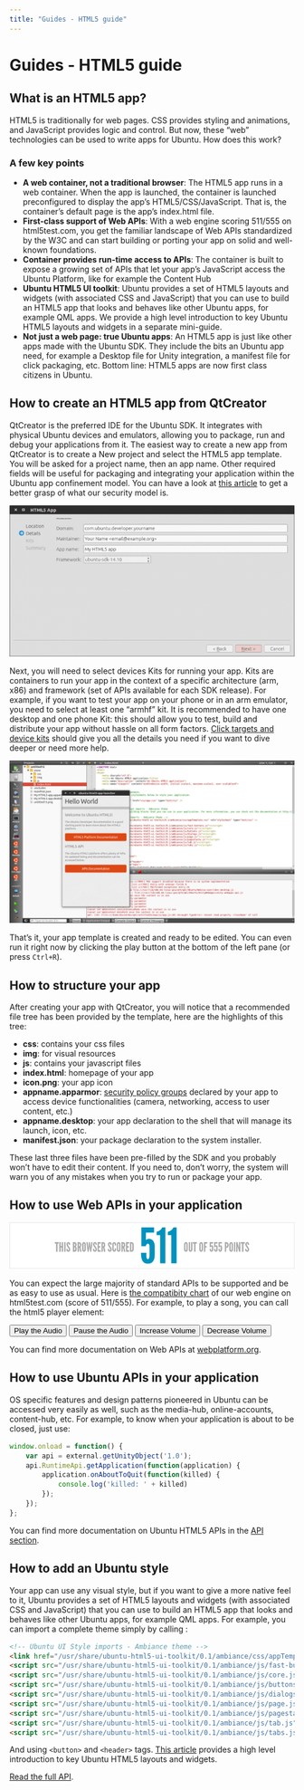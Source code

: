 ```yaml
---
title: "Guides - HTML5 guide"
---
```


# Guides - HTML5 guide

## What is an HTML5 app?

HTML5 is traditionally for web pages. CSS provides styling and animations, and
JavaScript provides logic and control. But now, these “web” technologies can
be used to write apps for Ubuntu. How does this work?

### A few key points

  * **A web container, not a traditional browser**: The HTML5 app runs in a web container. When the app is launched, the container is launched preconfigured to display the app’s HTML5/CSS/JavaScript. That is, the container’s default page is the app’s index.html file.
  * **First-class support of Web APIs**: With a web engine scoring 511/555 on html5test.com, you get the familiar landscape of Web APIs standardized by the W3C and can start building or porting your app on solid and well-known foundations.
  * **Container provides run-time access to APIs**: The container is built to expose a growing set of APIs that let your app’s JavaScript access the Ubuntu Platform, like for example the Content Hub
  * **Ubuntu HTML5 UI toolkit**: Ubuntu provides a set of HTML5 layouts and widgets (with associated CSS and JavaScript) that you can use to build an HTML5 app that looks and behaves like other Ubuntu apps, for example QML apps. We provide a high level introduction to key Ubuntu HTML5 layouts and widgets in a separate mini-guide.
  * **Not just a web page: true Ubuntu apps**: An HTML5 app is just like other apps made with the Ubuntu SDK. They include the bits an Ubuntu app need, for example a Desktop file for Unity integration, a manifest file for click packaging, etc. Bottom line: HTML5 apps are now first class citizens in Ubuntu.

## How to create an HTML5 app from QtCreator

QtCreator is the preferred IDE for the Ubuntu SDK. It integrates with physical
Ubuntu devices and emulators, allowing you to package, run and debug your
applications from it. The easiest way to create a new app from QtCreator is to
create a New project and select the HTML5 app template. You will be asked for
a project name, then an app name. Other required fields will be useful for
packaging and integrating your application within the Ubuntu app confinement
model. You can have a look at [this article](../../platform/guides/app-confinement.html) to get a better grasp of what our security model is.

![](../../../media/creating-a-html5-app.png)

Next, you will need to select devices Kits for running your app. Kits are
containers to run your app in the context of a specific architecture (arm,
x86) and framework (set of APIs available for each SDK release). For example,
if you want to test your app on your phone or in an arm emulator, you need to
select at least one “armhf” kit. It is recommended to have one desktop and one
phone Kit: this should allow you to test, build and distribute your app
without hassle on all form factors. [Click targets and device kits](../../platform/sdk/tutorials-click-targets-and-device-kits.md) should give
you all the details you need if you want to dive deeper or need more help.

![](../../../media/welcome-html5-app.png)

That’s it, your app template is created and ready to be edited. You can even
run it right now by clicking the play button at the bottom of the left pane
(or press `Ctrl+R`).

## How to structure your app

After creating your app with QtCreator, you will notice that a recommended
file tree has been provided by the template, here are the highlights of this
tree:

  * **css**: contains your css files
  * **img**: for visual resources
  * **js**: contains your javascript files
  * **index.html**: homepage of your app
  * **icon.png**: your app icon
  * **appname.apparmor**: [security policy groups](https://developer.ubuntu.com/en/publish/security-policy-groups/) declared by your app to access device functionalities (camera, networking, access to user content, etc.)
  * **appname.desktop**: your app declaration to the shell that will manage its launch, icon, etc.
  * **manifest.json**: your package declaration to the system installer.

These last three files have been pre-filled by the SDK and you probably won’t
have to edit their content. If you need to, don’t worry, the system will warn
you of any mistakes when you try to run or package your app.

## How to use Web APIs in your application

![](../../../media/browser-score.png)

You can expect the large majority of standard APIs to be supported and be as
easy to use as usual. Here is [the compatibity chart](http://html5test.com/s/676117241b62d256.html) of our web engine on
html5test.com (score of 511/555). For example, to play a song, you can call
the html5 player element:

<audio id="demo" src="audio.mp3"></audio>
<div>
 <button>Play the Audio</button>
 <button>Pause the Audio</button>
 <button>Increase Volume</button>
 <button>Decrease Volume</button>
</div>

You can find more documentation on Web APIs at
[webplatform.org](https://www.webplatform.org/docs/apis/).

## How to use Ubuntu APIs in your application

OS specific features and design patterns pioneered in Ubuntu can be accessed
very easily as well, such as the media-hub, online-accounts, content-hub, etc.
For example, to know when your application is about to be closed, just use:

``` javascript
window.onload = function() {
    var api = external.getUnityObject('1.0');
    api.RuntimeApi.getApplication(function(application) {
        application.onAboutToQuit(function(killed) {
            console.log('killed: ' + killed)
        });
    });
};
```
You can find more documentation on Ubuntu HTML5 APIs in the [API section](api.md).

## How to add an Ubuntu style

Your app can use any visual style, but if you want to give a more native feel
to it, Ubuntu provides a set of HTML5 layouts and widgets (with associated CSS
and JavaScript) that you can use to build an HTML5 app that looks and behaves
like other Ubuntu apps, for example QML apps. For example, you can import a
complete theme simply by calling :

``` html
<!-- Ubuntu UI Style imports - Ambiance theme -->
<link href="/usr/share/ubuntu-html5-ui-toolkit/0.1/ambiance/css/appTemplate.css" rel="stylesheet" type="text/css" />
<script src="/usr/share/ubuntu-html5-ui-toolkit/0.1/ambiance/js/fast-buttons.js"></script>
<script src="/usr/share/ubuntu-html5-ui-toolkit/0.1/ambiance/js/core.js"></script>
<script src="/usr/share/ubuntu-html5-ui-toolkit/0.1/ambiance/js/buttons.js"></script>
<script src="/usr/share/ubuntu-html5-ui-toolkit/0.1/ambiance/js/dialogs.js"></script>
<script src="/usr/share/ubuntu-html5-ui-toolkit/0.1/ambiance/js/page.js"></script>
<script src="/usr/share/ubuntu-html5-ui-toolkit/0.1/ambiance/js/pagestacks.js"></script>
<script src="/usr/share/ubuntu-html5-ui-toolkit/0.1/ambiance/js/tab.js"></script>
<script src="/usr/share/ubuntu-html5-ui-toolkit/0.1/ambiance/js/tabs.js"></script>
```

And using `<button>` and `<header>` tags. [This article](guides-introduction-to-the-html5-ui-toolkit.md)
provides a high level introduction to key Ubuntu HTML5 layouts and widgets.

[Read the full API](../api-html5-current/UbuntuUI.md).
